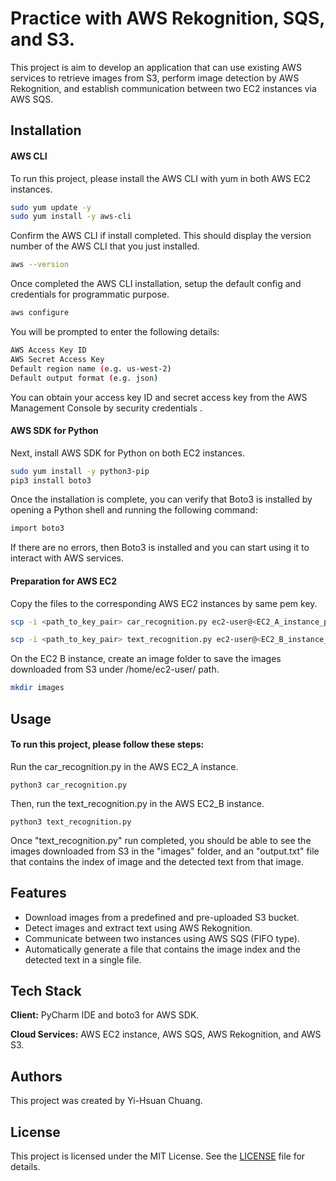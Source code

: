 # Practice with AWS Rekognition, SQS, and S3.
This project is aim to develop an application that can use existing AWS services to retrieve images from S3, perform image detection by AWS Rekognition, and establish communication between two EC2 instances via AWS SQS.


## Installation

#### AWS CLI
To run this project, please install the AWS CLI with yum in both AWS EC2 instances.

```bash
sudo yum update -y
sudo yum install -y aws-cli
```
Confirm the AWS CLI if install completed. This should display the version number of the AWS CLI that you just installed.

```bash
aws --version
```

Once completed the AWS CLI installation, setup the default config and credentials for programmatic purpose.
```bash
aws configure
```

You will be prompted to enter the following details:
```bash
AWS Access Key ID
AWS Secret Access Key
Default region name (e.g. us-west-2)
Default output format (e.g. json)
```
You can obtain your access key ID and secret access key from the AWS Management Console by security credentials .


#### AWS SDK for Python
Next, install AWS SDK for Python on both EC2 instances.
```bash
sudo yum install -y python3-pip
pip3 install boto3
```

Once the installation is complete, you can verify that Boto3 is installed by opening a Python shell and running the following command:
```bash
import boto3
```
If there are no errors, then Boto3 is installed and you can start using it to interact with AWS services.

#### Preparation for AWS EC2
Copy the files to the corresponding AWS EC2 instances by same pem key.
```bash
scp -i <path_to_key_pair> car_recognition.py ec2-user@<EC2_A_instance_public_IP>:/home/ec2-user/

scp -i <path_to_key_pair> text_recognition.py ec2-user@<EC2_B_instance_public_IP>:/home/ec2-user/
```

On the EC2 B instance, create an image folder to save the images downloaded from S3 under /home/ec2-user/ path.
```bash
mkdir images
```


## Usage

#### To run this project, please follow these steps:

Run the car_recognition.py in the AWS EC2_A instance.
```
python3 car_recognition.py
```

Then, run the text_recognition.py in the AWS EC2_B instance.
```
python3 text_recognition.py
```

Once "text_recognition.py" run completed, you should be able to see the images downloaded from S3 in the "images" folder, and an "output.txt" file that contains the index of image and the detected text from that image.
## Features

- Download images from a predefined and pre-uploaded S3 bucket.
- Detect images and extract text using AWS Rekognition.
- Communicate between two instances using AWS SQS (FIFO type).
- Automatically generate a file that contains the image index and the detected text in a single file.


## Tech Stack

**Client:** PyCharm IDE and boto3 for AWS SDK.

**Cloud Services:** AWS EC2 instance, AWS SQS, AWS Rekognition, and AWS S3.





## Authors

This project was created by Yi-Hsuan Chuang.


## License
This project is licensed under the MIT License. See the [LICENSE](https://choosealicense.com/licenses/mit/) file for details.




